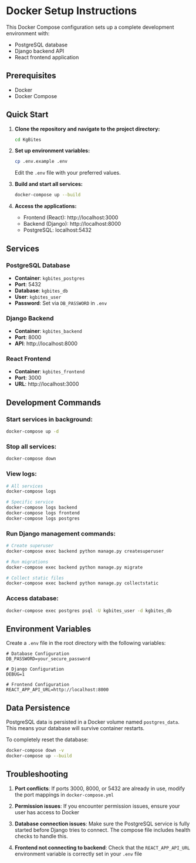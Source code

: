 # Docker Setup Instructions

This Docker Compose configuration sets up a complete development environment with:
- PostgreSQL database
- Django backend API
- React frontend application

## Prerequisites

- Docker
- Docker Compose

## Quick Start

1. **Clone the repository and navigate to the project directory:**
   ```bash
   cd KgBites
   ```

2. **Set up environment variables:**
   ```bash
   cp .env.example .env
   ```
   Edit the `.env` file with your preferred values.

3. **Build and start all services:**
   ```bash
   docker-compose up --build
   ```

4. **Access the applications:**
   - Frontend (React): http://localhost:3000
   - Backend (Django): http://localhost:8000
   - PostgreSQL: localhost:5432

## Services

### PostgreSQL Database
- **Container**: `kgbites_postgres`
- **Port**: 5432
- **Database**: `kgbites_db`
- **User**: `kgbites_user`
- **Password**: Set via `DB_PASSWORD` in `.env`

### Django Backend
- **Container**: `kgbites_backend`
- **Port**: 8000
- **API**: http://localhost:8000

### React Frontend
- **Container**: `kgbites_frontend`
- **Port**: 3000
- **URL**: http://localhost:3000

## Development Commands

### Start services in background:
```bash
docker-compose up -d
```

### Stop all services:
```bash
docker-compose down
```

### View logs:
```bash
# All services
docker-compose logs

# Specific service
docker-compose logs backend
docker-compose logs frontend
docker-compose logs postgres
```

### Run Django management commands:
```bash
# Create superuser
docker-compose exec backend python manage.py createsuperuser

# Run migrations
docker-compose exec backend python manage.py migrate

# Collect static files
docker-compose exec backend python manage.py collectstatic
```

### Access database:
```bash
docker-compose exec postgres psql -U kgbites_user -d kgbites_db
```

## Environment Variables

Create a `.env` file in the root directory with the following variables:

```env
# Database Configuration
DB_PASSWORD=your_secure_password

# Django Configuration
DEBUG=1

# Frontend Configuration
REACT_APP_API_URL=http://localhost:8000
```

## Data Persistence

PostgreSQL data is persisted in a Docker volume named `postgres_data`. This means your database will survive container restarts.

To completely reset the database:
```bash
docker-compose down -v
docker-compose up --build
```

## Troubleshooting

1. **Port conflicts**: If ports 3000, 8000, or 5432 are already in use, modify the port mappings in `docker-compose.yml`

2. **Permission issues**: If you encounter permission issues, ensure your user has access to Docker

3. **Database connection issues**: Make sure the PostgreSQL service is fully started before Django tries to connect. The compose file includes health checks to handle this.

4. **Frontend not connecting to backend**: Check that the `REACT_APP_API_URL` environment variable is correctly set in your `.env` file